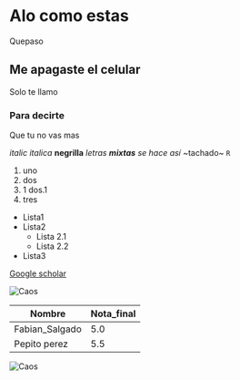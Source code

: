 # Alo como estas
Quepaso

## Me apagaste el celular
Solo te llamo

### Para decirte
Que tu no vas mas

*italic*
_italica_
**negrilla**
_letras **mixtas** se hace así_
~tachado~
```R```

1. uno
2. dos
  2. 1 dos.1
3. tres

* Lista1
* Lista2
  * Lista 2.1
  * Lista 2.2
* Lista3

[Google scholar](https://scholar.google.com/citations?user=Oqq-sgcAAAAJ&hl=es)

![Caos](https://imgs.xkcd.com/comics/correlation.png)

Nombre | Nota_final
-------|-----------
Fabian_Salgado | 5.0
Pepito perez | 5.5
![Caos](https://preview.redd.it/sjusjrmpazh81.jpg?auto=webp&s=bc2771fae16a50f71ddc6ef899512f77a2aefd0e)